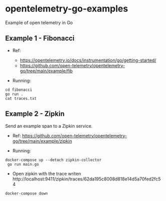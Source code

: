 # opentelemetry-go-examples
Example of open telemetry in Go

## Example 1 - Fibonacci
- Ref:
    - https://opentelemetry.io/docs/instrumentation/go/getting-started/
    - https://github.com/open-telemetry/opentelemetry-go/tree/main/example/fib

- Running:
```
cd fibonacci
go run .
cat traces.txt
```

## Example 2 - Zipkin

Send an example span to a Zipkin service.
- Ref: https://github.com/open-telemetry/opentelemetry-go/tree/main/example/zipkin

- Running:
```
docker-compose up --detach zipkin-collector
 go run main.go
```
- Open zipkin with the trace writen http://localhost:9411/zipkin/traces/62da195c8008d818e14d5a70fed2fc54

```
docker-compose down
```